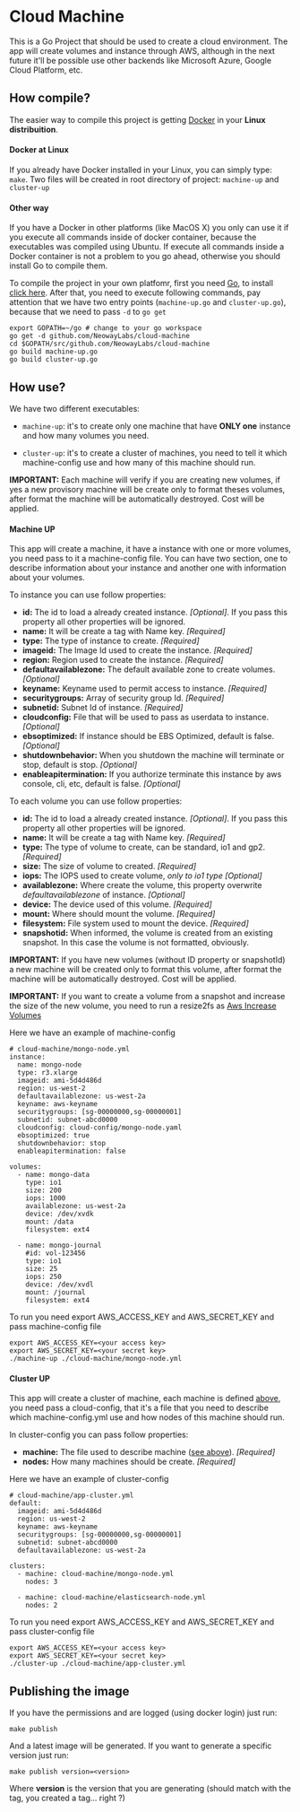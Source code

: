 # Cloud Machine

This is a Go Project that should be used to create a cloud environment. The app
will create volumes and instance through AWS, although in the next future it'll
be possible use other backends like Microsoft Azure, Google Cloud Platform, etc.

## How compile?

The easier way to compile this project is getting
[Docker](http://docs.docker.com/linux/step_one/) in your **Linux distribuition**.

#### Docker at Linux

If you already have Docker installed in your Linux, you can simply type:
```make```. Two files will be created in root directory of project:
```machine-up``` and ```cluster-up```

#### Other way

If you have a Docker in other platforms (like MacOS X) you only can use it if
you execute all commands inside of docker container, because the executables
was compiled using Ubuntu. If execute all commands inside a Docker container is
not a problem to you go ahead, otherwise you should install Go to compile them.

To compile the project in your own platfomr, first you need
[Go](http://golang.org), to install [click here](https://golang.org/doc/install).
After that, you need to execute following commands, pay attention that we have
two entry points (```machine-up.go``` and ```cluster-up.go```), because that
we need to pass ```-d``` to ```go get```

```
export GOPATH=~/go # change to your go workspace
go get -d github.com/NeowayLabs/cloud-machine
cd $GOPATH/src/github.com/NeowayLabs/cloud-machine
go build machine-up.go
go build cluster-up.go
```

## How use?

We have two different executables:

* ```machine-up```: it's to create only one machine that have **ONLY one**
instance and how many volumes you need.

* ```cluster-up```: it's to create a cluster of machines, you need to tell it
which machine-config use and how many of this machine should run.

**IMPORTANT:** Each machine will verify if you are creating new volumes, if yes
a new provisory machine will be create only to format theses volumes, after
format the machine will be automatically destroyed. Cost will be applied.

#### Machine UP

This app will create a machine, it have a instance with one or more volumes, you
need pass to it a machine-config file. You can have two section, one to
describe information about your instance and another one with information about
your volumes.

To instance you can use follow properties:

* **id:** The id to load a already created instance. *[Optional]*. If you pass
this property all other properties will be ignored.
* **name:** It will be create a tag with Name key. *[Required]*
* **type:** The type of instance to create. *[Required]*
* **imageid:** The Image Id used to create the instance. *[Required]*
* **region:** Region used to create the instance. *[Required]*
* **defaultavailablezone:** The default available zone to create volumes. *[Optional]*
* **keyname:** Keyname used to permit access to instance. *[Required]*
* **securitygroups:** Array of security group Id. *[Required]*
* **subnetid:** Subnet Id of instance. *[Required]*
* **cloudconfig:** File that will be used to pass as userdata to instance. *[Optional]*
* **ebsoptimized:** If instance should be EBS Optimized, default is false. *[Optional]*
* **shutdownbehavior:** When you shutdown the machine will terminate or stop, default is stop. *[Optional]*
* **enableapitermination:** If you authorize terminate this instance by aws console, cli, etc, default is false. *[Optional]*

To each volume you can use follow properties:

* **id:** The id to load a already created instance. *[Optional]*. If you pass
this property all other properties will be ignored.
* **name:** It will be create a tag with Name key. *[Required]*
* **type:** The type of volume to create, can be standard, io1 and gp2. *[Required]*
* **size:** The size of volume to created. *[Required]*
* **iops:** The IOPS used to create volume, *only to io1 type* *[Optional]*
* **availablezone:** Where create the volume, this property overwrite
*defaultavailablezone* of instance. *[Optional]*
* **device:** The device used of this volume. *[Required]*
* **mount:** Where should mount the volume. *[Required]*
* **filesystem:** File system used to mount the device. *[Required]*
* **snapshotid:** When informed, the volume is created from an existing snapshot. In this case the volume is not formatted, obviously.


**IMPORTANT:** If you have new volumes (without ID property or snapshotId) a new machine will
be created only to format this volume, after format the machine will be
automatically destroyed. Cost will be applied.

**IMPORTANT:** If you want to create a volume from a snapshot and increase the size of the new volume, you need to run a resize2fs as [Aws Increase Volumes](http://docs.aws.amazon.com/AWSEC2/latest/UserGuide/ebs-expand-volume.html)

Here we have an example of machine-config

```
# cloud-machine/mongo-node.yml
instance:
  name: mongo-node
  type: r3.xlarge
  imageid: ami-5d4d486d
  region: us-west-2
  defaultavailablezone: us-west-2a
  keyname: aws-keyname
  securitygroups: [sg-00000000,sg-00000001]
  subnetid: subnet-abcd0000
  cloudconfig: cloud-config/mongo-node.yaml
  ebsoptimized: true
  shutdownbehavior: stop
  enableapitermination: false

volumes:
  - name: mongo-data
    type: io1
    size: 200
    iops: 1000
    availablezone: us-west-2a
    device: /dev/xvdk
    mount: /data
    filesystem: ext4

  - name: mongo-journal
    #id: vol-123456
    type: io1
    size: 25
    iops: 250
    device: /dev/xvdl
    mount: /journal
    filesystem: ext4
```

To run you need export AWS_ACCESS_KEY and AWS_SECRET_KEY and pass machine-config
file

```
export AWS_ACCESS_KEY=<your access key>
export AWS_SECRET_KEY=<your secret key>
./machine-up ./cloud-machine/mongo-node.yml
```

#### Cluster UP

This app will create a cluster of machine, each machine is defined
[above](#machine-up), you need pass a cloud-config, that it's a file that you
need to describe which machine-config.yml use and how nodes of this machine
should run.

In cluster-config you can pass follow properties:

* **machine:** The file used to describe machine ([see above](#machine-up)). *[Required]*
* **nodes:** How many machines should be create. *[Required]*

Here we have an example of cluster-config

```
# cloud-machine/app-cluster.yml
default:
  imageid: ami-5d4d486d
  region: us-west-2
  keyname: aws-keyname
  securitygroups: [sg-00000000,sg-00000001]
  subnetid: subnet-abcd0000
  defaultavailablezone: us-west-2a

clusters:
  - machine: cloud-machine/mongo-node.yml
    nodes: 3

  - machine: cloud-machine/elasticsearch-node.yml
    nodes: 2
```

To run you need export AWS_ACCESS_KEY and AWS_SECRET_KEY and pass cluster-config
file

```
export AWS_ACCESS_KEY=<your access key>
export AWS_SECRET_KEY=<your secret key>
./cluster-up ./cloud-machine/app-cluster.yml
```

## Publishing the image

If you have the permissions and are logged (using docker login) just run:

    make publish

And a latest image will be generated. If you want to generate a specific version just run:

    make publish version=<version>

Where **version** is the version that you are generating (should match with the tag, you created a tag... right ?)
